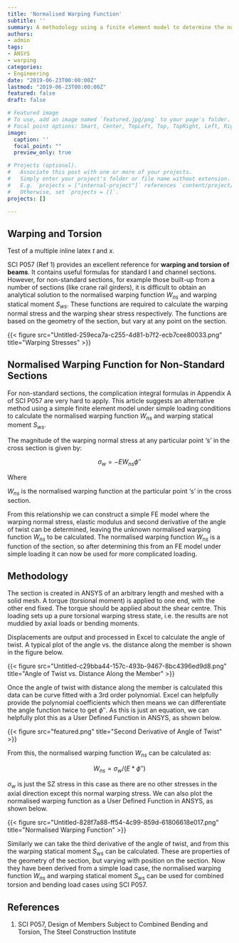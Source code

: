 ```yaml
---
title: 'Normalised Warping Function'
subtitle: ''
summary: A methodology using a finite element model to determine the normalised warping function
authors:
- admin
tags:
- ANSYS
- warping
categories:
- Engineering
date: "2019-06-23T00:00:00Z"
lastmod: "2019-06-23T00:00:00Z"
featured: false
draft: false

# Featured image
# To use, add an image named `featured.jpg/png` to your page's folder.
# Focal point options: Smart, Center, TopLeft, Top, TopRight, Left, Right, BottomLeft, Bottom, BottomRight
image:
  caption: ''
  focal_point: ""
  preview_only: true

# Projects (optional).
#   Associate this post with one or more of your projects.
#   Simply enter your project's folder or file name without extension.
#   E.g. `projects = ["internal-project"]` references `content/project/deep-learning/index.md`.
#   Otherwise, set `projects = []`.
projects: []

---
```


## Warping and Torsion

Test of a multiple inline latex $t$ and $x$.

SCI P057 (Ref 1) provides an excellent reference for **warping and torsion of beams**. It contains useful formulas for standard I and channel sections. However, for non-standard sections, for example those built-up from a number of sections (like crane rail girders), it is difficult to obtain an analytical solution to the normalised warping function $W_{ns}$ and warping statical moment $S_{ws}$. These functions are required to calculate the warping normal stress and the warping shear stress respectively. The functions are based on the geometry of the section, but vary at any point on the section.

{{< figure src="Untitled-259eca7a-c255-4d81-b7f2-ecb7cee80033.png" title="Warping Stresses" >}}

## Normalised Warping Function for Non-Standard Sections

For non-standard sections, the complication integral formulas in Appendix A of SCI P057 are very hard to apply. This article suggests an alternative method using a simple finite element model under simple loading conditions to calculate the normalised warping function $W_{ns}$ and warping statical moment $S_{ws}$.

The magnitude of the warping normal stress at any particular point ‘s’ in the cross section is given by:

$$\sigma_w = -EW_{ns}\phi''$$

Where

$W_{ns}$ is the normalised warping function at the particular point ‘s’ in the cross section.

From this relationship we can construct a simple FE model where the warping normal stress, elastic modulus and second derivative of the angle of twist can be determined, leaving the unknown normalised warping function $W_{ns}$ to be calculated. The normalised warping function $W_{ns}$ is a function of the section, so after determining this from an FE model under simple loading it can now be used for more complicated loading.

## Methodology

The section is created in ANSYS of an arbitrary length and meshed with a solid mesh. A torque (torsional moment) is applied to one end, with the other end fixed. The torque should be applied about the shear centre. This loading sets up a pure torsional warping stress state, i.e. the results are not muddied by axial loads or bending moments.

Displacements are output and processed in Excel to calculate the angle of twist. A typical plot of the angle vs. the distance along the member is shown in the figure below.

{{< figure src="Untitled-c29bba44-157c-493b-9467-8bc4396ed9d8.png" title="Angle of Twist vs. Distance Along the Member" >}}

Once the angle of twist with distance along the member is calculated this data can be curve fitted with a 3rd order polynomial. Excel can helpfully provide the polynomial coefficients which then means we can differentiate the angle function twice to get $\phi''$. As this is just an equation, we can helpfully plot this as a User Defined Function in ANSYS, as shown below.

{{< figure src="featured.png" title="Second Derivative of Angle of Twist" >}}

From this, the normalised warping function $W_{ns}$ can be calculated as:

$$ W_{ns}=\sigma_w/(E*\phi'') $$

$\sigma_w$ is just the SZ stress in this case as there are no other stresses in the axial direction except this normal warping stress. We can also plot the normalised warping function as a User Defined Function in ANSYS, as shown below.

{{< figure src="Untitled-828f7a88-ff54-4c99-859d-61806618e017.png" title="Normalised Warping Function" >}}

Similarly we can take the third derivative of the angle of twist, and from this the warping statical moment $S_{ws}$ can be calculated. These are properties of the geometry of the section, but varying with position on the section. Now they have been derived from a simple load case, the normalised warping function $W_{ns}$ and warping statical moment $S_{ws}$ can be used for combined torsion and bending load cases using SCI P057.

## References

1. SCI P057, Design of Members Subject to Combined Bending and Torsion, The Steel Construction Institute
